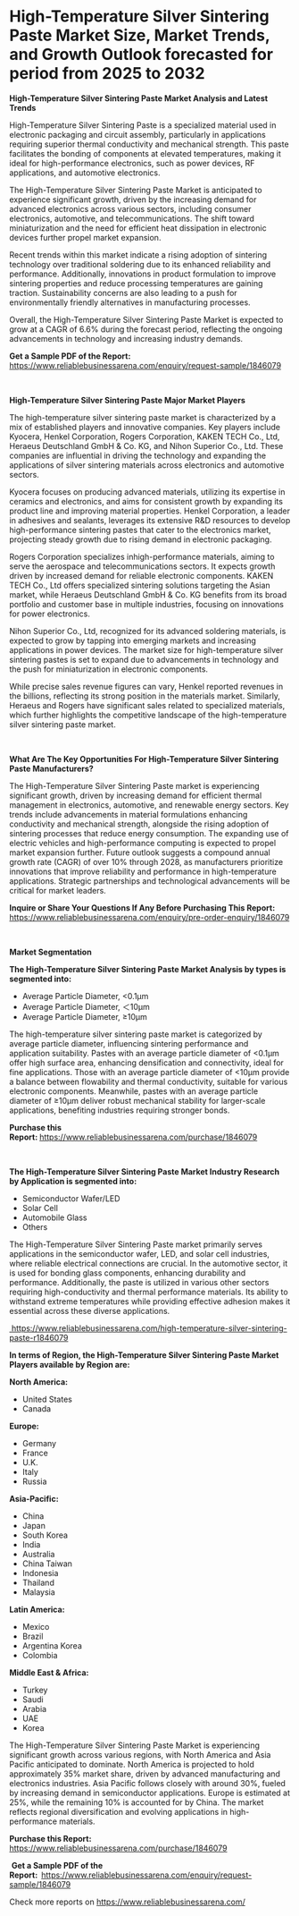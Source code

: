 <p><h1>High-Temperature Silver Sintering Paste Market Size, Market Trends, and Growth Outlook forecasted for period from 2025 to 2032</h1></p><p><strong>High-Temperature Silver Sintering Paste Market Analysis and Latest Trends</strong></p>
<p><p>High-Temperature Silver Sintering Paste is a specialized material used in electronic packaging and circuit assembly, particularly in applications requiring superior thermal conductivity and mechanical strength. This paste facilitates the bonding of components at elevated temperatures, making it ideal for high-performance electronics, such as power devices, RF applications, and automotive electronics.</p><p>The High-Temperature Silver Sintering Paste Market is anticipated to experience significant growth, driven by the increasing demand for advanced electronics across various sectors, including consumer electronics, automotive, and telecommunications. The shift toward miniaturization and the need for efficient heat dissipation in electronic devices further propel market expansion. </p><p>Recent trends within this market indicate a rising adoption of sintering technology over traditional soldering due to its enhanced reliability and performance. Additionally, innovations in product formulation to improve sintering properties and reduce processing temperatures are gaining traction. Sustainability concerns are also leading to a push for environmentally friendly alternatives in manufacturing processes. </p><p>Overall, the High-Temperature Silver Sintering Paste Market is expected to grow at a CAGR of 6.6% during the forecast period, reflecting the ongoing advancements in technology and increasing industry demands.</p></p>
<p><strong>Get a Sample PDF of the Report:&nbsp;</strong> <a href="https://www.reliablebusinessarena.com/enquiry/request-sample/1846079?utm_campaign=2111&utm_medium=2&utm_source=Github&utm_content=ia&utm_term=03022025&utm_id=high-temperature-silver-sintering-paste">https://www.reliablebusinessarena.com/enquiry/request-sample/1846079</a></p>
<p>&nbsp;</p>
<p><strong>High-Temperature Silver Sintering Paste Major Market Players</strong></p>
<p><p>The high-temperature silver sintering paste market is characterized by a mix of established players and innovative companies. Key players include Kyocera, Henkel Corporation, Rogers Corporation, KAKEN TECH Co., Ltd, Heraeus Deutschland GmbH & Co. KG, and Nihon Superior Co., Ltd. These companies are influential in driving the technology and expanding the applications of silver sintering materials across electronics and automotive sectors.</p><p>Kyocera focuses on producing advanced materials, utilizing its expertise in ceramics and electronics, and aims for consistent growth by expanding its product line and improving material properties. Henkel Corporation, a leader in adhesives and sealants, leverages its extensive R&D resources to develop high-performance sintering pastes that cater to the electronics market, projecting steady growth due to rising demand in electronic packaging.</p><p>Rogers Corporation specializes inhigh-performance materials, aiming to serve the aerospace and telecommunications sectors. It expects growth driven by increased demand for reliable electronic components. KAKEN TECH Co., Ltd offers specialized sintering solutions targeting the Asian market, while Heraeus Deutschland GmbH & Co. KG benefits from its broad portfolio and customer base in multiple industries, focusing on innovations for power electronics.</p><p>Nihon Superior Co., Ltd, recognized for its advanced soldering materials, is expected to grow by tapping into emerging markets and increasing applications in power devices. The market size for high-temperature silver sintering pastes is set to expand due to advancements in technology and the push for miniaturization in electronic components.</p><p>While precise sales revenue figures can vary, Henkel reported revenues in the billions, reflecting its strong position in the materials market. Similarly, Heraeus and Rogers have significant sales related to specialized materials, which further highlights the competitive landscape of the high-temperature silver sintering paste market.</p></p>
<p>&nbsp;</p>
<p><strong>What Are The Key Opportunities For High-Temperature Silver Sintering Paste Manufacturers?</strong></p>
<p><p>The High-Temperature Silver Sintering Paste market is experiencing significant growth, driven by increasing demand for efficient thermal management in electronics, automotive, and renewable energy sectors. Key trends include advancements in material formulations enhancing conductivity and mechanical strength, alongside the rising adoption of sintering processes that reduce energy consumption. The expanding use of electric vehicles and high-performance computing is expected to propel market expansion further. Future outlook suggests a compound annual growth rate (CAGR) of over 10% through 2028, as manufacturers prioritize innovations that improve reliability and performance in high-temperature applications. Strategic partnerships and technological advancements will be critical for market leaders.</p></p>
<p><strong>Inquire or Share Your Questions If Any Before Purchasing This Report:</strong> <a href="https://www.reliablebusinessarena.com/enquiry/pre-order-enquiry/1846079?utm_campaign=2111&utm_medium=2&utm_source=Github&utm_content=ia&utm_term=03022025&utm_id=high-temperature-silver-sintering-paste">https://www.reliablebusinessarena.com/enquiry/pre-order-enquiry/1846079</a></p>
<p>&nbsp;</p>
<p><strong>Market Segmentation</strong></p>
<p><strong>The High-Temperature Silver Sintering Paste Market Analysis by types is segmented into:</strong></p>
<p><ul><li>Average Particle Diameter, <0.1μm</li><li>Average Particle Diameter, ＜10μm</li><li>Average Particle Diameter, ≥10μm</li></ul></p>
<p><p>The high-temperature silver sintering paste market is categorized by average particle diameter, influencing sintering performance and application suitability. Pastes with an average particle diameter of <0.1μm offer high surface area, enhancing densification and connectivity, ideal for fine applications. Those with an average particle diameter of <10μm provide a balance between flowability and thermal conductivity, suitable for various electronic components. Meanwhile, pastes with an average particle diameter of ≥10μm deliver robust mechanical stability for larger-scale applications, benefiting industries requiring stronger bonds.</p></p>
<p><strong>Purchase this Report:&nbsp;</strong><a href="https://www.reliablebusinessarena.com/purchase/1846079?utm_campaign=2111&utm_medium=2&utm_source=Github&utm_content=ia&utm_term=03022025&utm_id=high-temperature-silver-sintering-paste">https://www.reliablebusinessarena.com/purchase/1846079</a></p>
<p>&nbsp;</p>
<p><strong>The High-Temperature Silver Sintering Paste Market Industry Research by Application is segmented into:</strong></p>
<p><ul><li>Semiconductor Wafer/LED</li><li>Solar Cell</li><li>Automobile Glass</li><li>Others</li></ul></p>
<p><p>The High-Temperature Silver Sintering Paste market primarily serves applications in the semiconductor wafer, LED, and solar cell industries, where reliable electrical connections are crucial. In the automotive sector, it is used for bonding glass components, enhancing durability and performance. Additionally, the paste is utilized in various other sectors requiring high-conductivity and thermal performance materials. Its ability to withstand extreme temperatures while providing effective adhesion makes it essential across these diverse applications.</p></p>
<p><a href="https://www.reliablebusinessarena.com/high-temperature-silver-sintering-paste-r1846079?utm_campaign=2111&utm_medium=2&utm_source=Github&utm_content=ia&utm_term=03022025&utm_id=high-temperature-silver-sintering-paste">&nbsp;https://www.reliablebusinessarena.com/high-temperature-silver-sintering-paste-r1846079</a></p>
<p><strong>In terms of Region, the High-Temperature Silver Sintering Paste Market Players available by Region are:</strong></p>
<p>
    <p> <strong> North America: </strong>
        <ul>
            <li>United States</li>
            <li>Canada</li>
        </ul>
        </p> 
    <p> <strong> Europe: </strong>
        <ul>
            <li>Germany</li>
            <li>France</li>
            <li>U.K.</li>
            <li>Italy</li>
            <li>Russia</li>
        </ul>
        </p> 
    <p> <strong> Asia-Pacific: </strong>
        <ul>
            <li>China</li>
            <li>Japan</li>
            <li>South Korea</li>
            <li>India</li>
            <li>Australia</li>
            <li>China Taiwan</li>
            <li>Indonesia</li>
            <li>Thailand</li>
            <li>Malaysia</li>
        </ul>
        </p> 
    <p> <strong> Latin America: </strong>
        <ul>
            <li>Mexico</li>
            <li>Brazil</li>
            <li>Argentina Korea</li>
            <li>Colombia</li>
        </ul>
        </p> 
    <p> <strong> Middle East & Africa: </strong>
        <ul>
            <li>Turkey</li>
            <li>Saudi</li>
            <li>Arabia</li>
            <li>UAE</li>
            <li>Korea</li>
        </ul>
    </p>
    </p>
<p><p>The High-Temperature Silver Sintering Paste Market is experiencing significant growth across various regions, with North America and Asia Pacific anticipated to dominate. North America is projected to hold approximately 35% market share, driven by advanced manufacturing and electronics industries. Asia Pacific follows closely with around 30%, fueled by increasing demand in semiconductor applications. Europe is estimated at 25%, while the remaining 10% is accounted for by China. The market reflects regional diversification and evolving applications in high-performance materials.</p></p>
<p><strong>Purchase this Report: </strong><a href="https://www.reliablebusinessarena.com/purchase/1846079?utm_campaign=2111&utm_medium=2&utm_source=Github&utm_content=ia&utm_term=03022025&utm_id=high-temperature-silver-sintering-paste">https://www.reliablebusinessarena.com/purchase/1846079</a></p>
<p>&nbsp;<strong>Get a Sample PDF of the Report:&nbsp;&nbsp;</strong><a href="https://www.reliablebusinessarena.com/enquiry/request-sample/1846079?utm_campaign=2111&utm_medium=2&utm_source=Github&utm_content=ia&utm_term=03022025&utm_id=high-temperature-silver-sintering-paste">https://www.reliablebusinessarena.com/enquiry/request-sample/1846079</a></p>
<p><strong></strong></p>
<p>Check more reports on <a href="https://www.reliablebusinessarena.com/?utm_campaign=2111&utm_medium=2&utm_source=Github&utm_content=ia&utm_term=03022025&utm_id=high-temperature-silver-sintering-paste">https://www.reliablebusinessarena.com/</a></p>